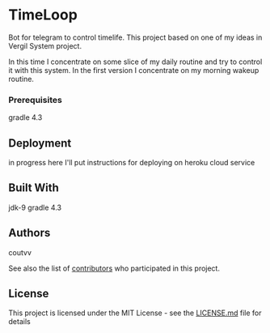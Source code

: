 # TimeLoop 

Bot for telegram to control timelife. This project based on one of my ideas in Vergil System project.

In this time I concentrate on some slice of my daily routine and try to control it with this system.
In the first version I concentrate on my morning wakeup routine.  

### Prerequisites

gradle 4.3


## Deployment

in progress
here I'll put instructions for deploying on heroku cloud service

## Built With

jdk-9
gradle 4.3

## Authors
coutvv

See also the list of [contributors](https://github.com/coutvv/timeloop/contributors) who participated in this project.

## License

This project is licensed under the MIT License - see the [LICENSE.md](LICENSE.md) file for details

